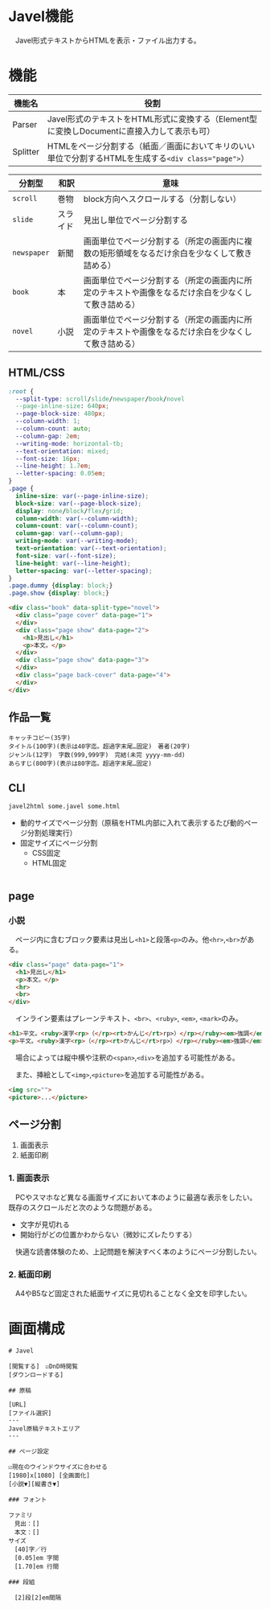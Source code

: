 # Javel機能

　Javel形式テキストからHTMLを表示・ファイル出力する。

<!-- more -->

# 機能

機能名|役割
------|----
Parser|Javel形式のテキストをHTML形式に変換する（Element型に変換しDocumentに直接入力して表示も可）
Splitter|HTMLをページ分割する（紙面／画面においてキリのいい単位で分割するHTMLを生成する`<div class="page">`）

分割型|和訳|意味
------|----|----
`scroll`|巻物|block方向へスクロールする（分割しない）
`slide`|スライド|見出し単位でページ分割する
`newspaper`|新聞|画面単位でページ分割する（所定の画面内に複数の矩形領域をなるだけ余白を少なくして敷き詰める）
`book`|本|画面単位でページ分割する（所定の画面内に所定のテキストや画像をなるだけ余白を少なくして敷き詰める）
`novel`|小説|画面単位でページ分割する（所定の画面内に所定のテキストや画像をなるだけ余白を少なくして敷き詰める）

## HTML/CSS

```css
:root {
  --split-type: scroll/slide/newspaper/book/novel
  --page-inline-size: 640px;
  --page-block-size: 480px;
  --column-width: 1;
  --column-count: auto;
  --column-gap: 2em;
  --writing-mode: horizontal-tb;
  --text-orientation: mixed;
  --font-size: 16px;
  --line-height: 1.7em;
  --letter-spacing: 0.05em;
}
.page {
  inline-size: var(--page-inline-size);
  block-size: var(--page-block-size);
  display: none/block/flex/grid;
  column-width: var(--column-width);
  column-count: var(--column-count);
  column-gap: var(--column-gap);
  writing-mode: var(--writing-mode);
  text-orientation: var(--text-orientation);
  font-size: var(--font-size);
  line-height: var(--line-height);
  letter-spacing: var(--letter-spacing);
}
.page.dummy {display: block;}
.page.show {display: block;}
```
```html
<div class="book" data-split-type="novel">
  <div class="page cover" data-page="1">
  </div>
  <div class="page show" data-page="2">
    <h1>見出し</h1>
    <p>本文。</p>
  </div>
  <div class="page show" data-page="3">
  </div>
  <div class="page back-cover" data-page="4">
  </div>
</div>
```

## 作品一覧

```
キャッチコピー(35字)
タイトル(100字)(表示は40字迄。超過字末尾…固定)　著者(20字)　
ジャンル(12字)　字数(999,999字)　完結(未完 yyyy-mm-dd)
あらすじ(800字)(表示は80字迄。超過字末尾…固定)
```


## CLI

```sh
javel2html some.javel some.html
```

* 動的サイズでページ分割（原稿をHTML内部に入れて表示するたび動的ページ分割処理実行）
* 固定サイズにページ分割
    * CSS固定
    * HTML固定

```

```

## page

### 小説

　ページ内に含むブロック要素は見出し`<h1>`と段落`<p>`のみ。他`<hr>`,`<br>`がある。

```html
<div class="page" data-page="1">
  <h1>見出し</h1>
  <p>本文。</p>
  <hr>
  <br>  
</div>
```

　インライン要素はプレーンテキスト、`<br>`、`<ruby>`, `<em>`, `<mark>`のみ。

```html
<h1>平文。<ruby>漢字<rp>（</rp><rt>かんじ</rt>rp>）</rp></ruby><em>強調</em><mark>検索ヒット</mark></h1>
<p>平文。<ruby>漢字<rp>（</rp><rt>かんじ</rt>rp>）</rp></ruby><em>強調</em><mark>検索ヒット</mark</p>
```

　場合によっては縦中横や注釈の`<span>`,`<div>`を追加する可能性がある。

　また、挿絵として`<img>`,`<picture>`を追加する可能性がある。

```html
<img src="">
<picture>...</picture>
```

## ページ分割

1. 画面表示
2. 紙面印刷

### 1. 画面表示

　PCやスマホなど異なる画面サイズにおいて本のように最適な表示をしたい。既存のスクロールだと次のような問題がある。

* 文字が見切れる
* 開始行がどの位置かわからない（微妙にズレたりする）

　快適な読書体験のため、上記問題を解決すべく本のようにページ分割したい。

### 2. 紙面印刷

　A4やB5など固定された紙面サイズに見切れることなく全文を印字したい。

# 画面構成

```
# Javel

[閲覧する]　☑DnD時閲覧
[ダウンロードする]

## 原稿

[URL]
[ファイル選択]
---
Javel原稿テキストエリア
---

## ページ設定

☑現在のウインドウサイズに合わせる
[1980]x[1080] [全画面化]
[小説▼][縦書き▼]

### フォント

ファミリ
　見出：[]
　本文：[]
サイズ
　[40]字／行
　[0.05]em 字間
　[1.70]em 行間

### 段組

　[2]段[2]em間隔

```



